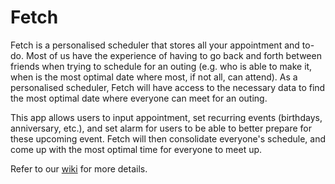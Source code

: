 # Fetch

Fetch is a personalised scheduler that stores all your appointment and to-do.
Most of us have the experience of having to go back and forth between friends when trying to schedule for an
outing (e.g. who is able to make it, when is the most optimal date where most, if not all, can attend). As a
personalised scheduler, Fetch will have access to the necessary data to find the most optimal date where
everyone can meet for an outing.

This app allows users to input appointment, set recurring events (birthdays, anniversary, etc.), and set alarm for
users to be able to better prepare for these upcoming event. Fetch will then consolidate
everyone's schedule, and come up with the most optimal time for everyone to meet up.

Refer to our [wiki](https://github.com/MooncakeMonster/FetchProject/wiki/Fetch) for more details.
